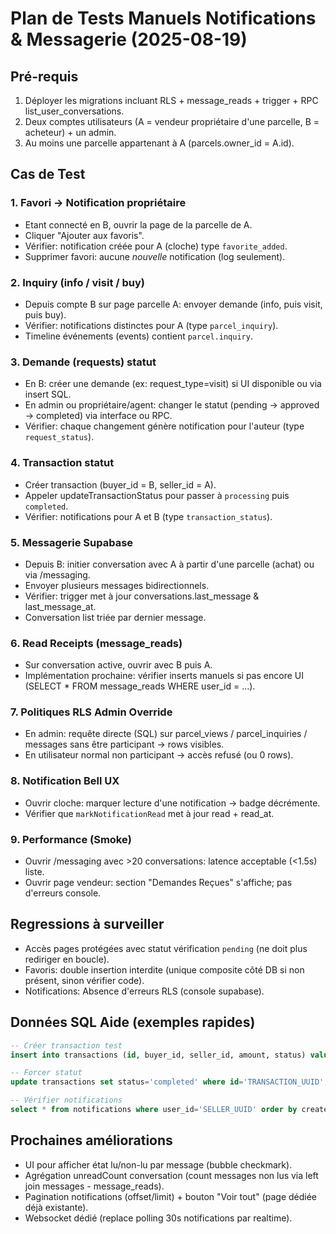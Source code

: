 # Plan de Tests Manuels Notifications & Messagerie (2025-08-19)

## Pré-requis
1. Déployer les migrations incluant RLS + message_reads + trigger + RPC list_user_conversations.
2. Deux comptes utilisateurs (A = vendeur propriétaire d'une parcelle, B = acheteur) + un admin.
3. Au moins une parcelle appartenant à A (parcels.owner_id = A.id).

## Cas de Test
### 1. Favori -> Notification propriétaire
- Etant connecté en B, ouvrir la page de la parcelle de A.
- Cliquer "Ajouter aux favoris".
- Vérifier: notification créée pour A (cloche) type `favorite_added`.
- Supprimer favori: aucune *nouvelle* notification (log seulement).

### 2. Inquiry (info / visit / buy)
- Depuis compte B sur page parcelle A: envoyer demande (info, puis visit, puis buy).
- Vérifier: notifications distinctes pour A (type `parcel_inquiry`).
- Timeline événements (events) contient `parcel.inquiry`.

### 3. Demande (requests) statut
- En B: créer une demande (ex: request_type=visit) si UI disponible ou via insert SQL.
- En admin ou propriétaire/agent: changer le statut (pending -> approved -> completed) via interface ou RPC.
- Vérifier: chaque changement génère notification pour l'auteur (type `request_status`).

### 4. Transaction statut
- Créer transaction (buyer_id = B, seller_id = A).
- Appeler updateTransactionStatus pour passer à `processing` puis `completed`.
- Vérifier: notifications pour A et B (type `transaction_status`).

### 5. Messagerie Supabase
- Depuis B: initier conversation avec A à partir d'une parcelle (achat) ou via /messaging.
- Envoyer plusieurs messages bidirectionnels.
- Vérifier: trigger met à jour conversations.last_message & last_message_at.
- Conversation list triée par dernier message.

### 6. Read Receipts (message_reads)
- Sur conversation active, ouvrir avec B puis A.
- Implémentation prochaine: vérifier inserts manuels si pas encore UI (SELECT * FROM message_reads WHERE user_id = ...).

### 7. Politiques RLS Admin Override
- En admin: requête directe (SQL) sur parcel_views / parcel_inquiries / messages sans être participant -> rows visibles.
- En utilisateur normal non participant -> accès refusé (ou 0 rows). 

### 8. Notification Bell UX
- Ouvrir cloche: marquer lecture d'une notification -> badge décrémente.
- Vérifier que `markNotificationRead` met à jour read + read_at.

### 9. Performance (Smoke)
- Ouvrir /messaging avec >20 conversations: latence acceptable (<1.5s) liste.
- Ouvrir page vendeur: section "Demandes Reçues" s'affiche; pas d'erreurs console.

## Regressions à surveiller
- Accès pages protégées avec statut vérification `pending` (ne doit plus rediriger en boucle).
- Favoris: double insertion interdite (unique composite côté DB si non présent, sinon vérifier code).
- Notifications: Absence d'erreurs RLS (console supabase). 

## Données SQL Aide (exemples rapides)
```sql
-- Créer transaction test
insert into transactions (id, buyer_id, seller_id, amount, status) values (gen_random_uuid(), 'BUYER_UUID', 'SELLER_UUID', 1000000, 'initiated');

-- Forcer statut
update transactions set status='completed' where id='TRANSACTION_UUID';

-- Vérifier notifications
select * from notifications where user_id='SELLER_UUID' order by created_at desc limit 10;
```

## Prochaines améliorations
- UI pour afficher état lu/non-lu par message (bubble checkmark).
- Agrégation unreadCount conversation (count messages non lus via left join messages - message_reads).
- Pagination notifications (offset/limit) + bouton "Voir tout" (page dédiée déjà existante).
- Websocket dédié (replace polling 30s notifications par realtime). 
